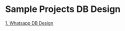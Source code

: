 # Sample Projects DB Design

<a href="https://github.com/nareshkumar-h/sql-exercises/blob/master/1_whatsapp.md">1. Whatsapp DB Design </a>
